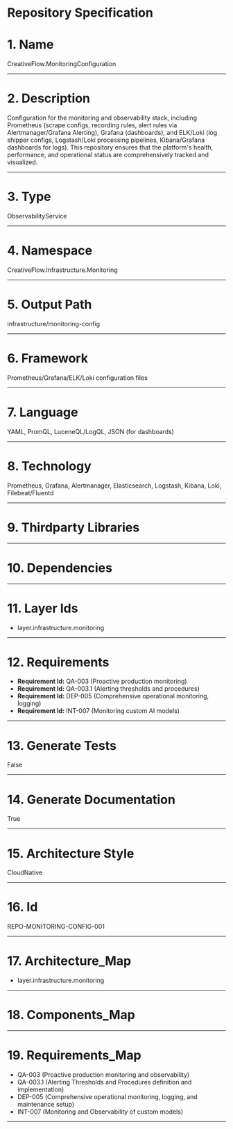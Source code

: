 # Repository Specification

# 1. Name
CreativeFlow.MonitoringConfiguration


---

# 2. Description
Configuration for the monitoring and observability stack, including Prometheus (scrape configs, recording rules, alert rules via Alertmanager/Grafana Alerting), Grafana (dashboards), and ELK/Loki (log shipper configs, Logstash/Loki processing pipelines, Kibana/Grafana dashboards for logs). This repository ensures that the platform's health, performance, and operational status are comprehensively tracked and visualized.


---

# 3. Type
ObservabilityService


---

# 4. Namespace
CreativeFlow.Infrastructure.Monitoring


---

# 5. Output Path
infrastructure/monitoring-config


---

# 6. Framework
Prometheus/Grafana/ELK/Loki configuration files


---

# 7. Language
YAML, PromQL, LuceneQL/LogQL, JSON (for dashboards)


---

# 8. Technology
Prometheus, Grafana, Alertmanager, Elasticsearch, Logstash, Kibana, Loki, Filebeat/Fluentd


---

# 9. Thirdparty Libraries



---

# 10. Dependencies



---

# 11. Layer Ids

- layer.infrastructure.monitoring


---

# 12. Requirements

- **Requirement Id:** QA-003 (Proactive production monitoring)  
- **Requirement Id:** QA-003.1 (Alerting thresholds and procedures)  
- **Requirement Id:** DEP-005 (Comprehensive operational monitoring, logging)  
- **Requirement Id:** INT-007 (Monitoring custom AI models)  


---

# 13. Generate Tests
False


---

# 14. Generate Documentation
True


---

# 15. Architecture Style
CloudNative


---

# 16. Id
REPO-MONITORING-CONFIG-001


---

# 17. Architecture_Map

- layer.infrastructure.monitoring


---

# 18. Components_Map



---

# 19. Requirements_Map

- QA-003 (Proactive production monitoring and observability)
- QA-003.1 (Alerting Thresholds and Procedures definition and implementation)
- DEP-005 (Comprehensive operational monitoring, logging, and maintenance setup)
- INT-007 (Monitoring and Observability of custom models)


---

